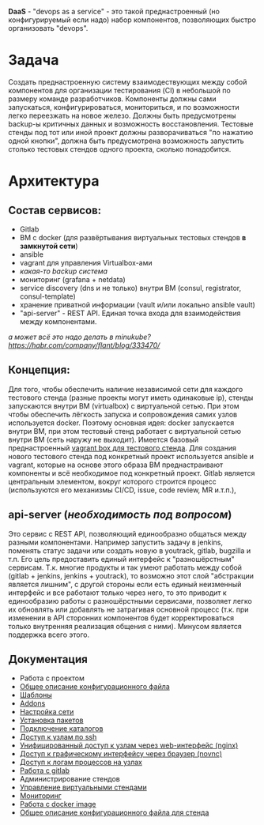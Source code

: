 **DaaS** - "devops as a service" - это такой преднастроенный (но конфигурируемый если надо) набор компонентов,
позволяющих быстро организовать "devops".

Задача
======
Создать преднастроенную систему взаимодествующих между собой компонентов для организации тестирования (CI)
в небольшой по размеру команде разработчиков. Компоненты должны сами запускаться, конфигурироваться,
мониториться, и по возможности легко переезжать на новое железо.
Должны быть предусмотрены backup-ы критичных данных и возможность восстановления.
Тестовые стенды под тот или иной проект должны разворачиваться "по нажатию одной кнопки",
должна быть предусмотрена возможность запустить столько тестовых стендов одного проекта,
сколько понадобится.

Архитектура
===========
Состав сервисов:
----------------
- Gitlab
- ВМ c docker (для развёртывания виртуальных тестовых стендов **в замкнутой сети**)
- ansible
- vagrant для управления Virtualbox-ами
- *какая-то backup система*
- мониторинг (grafana + netdata)
- service discovery (dns и не только) внутри ВМ (consul, registrator, consul-template)
- хранение приватной информации  (vault и/или локально ansible vault)
- "api-server" - REST API. Единая точка входа для взаимодействия между компонентами.

*а может всё это надо делать в minukube? https://habr.com/company/flant/blog/333470/*

Концепция:
----------
Для того, чтобы обеспечить наличие независимой сети для каждого тестового стенда
(разные проекты могут иметь одинаковые ip), стенды запускаются внутри ВМ (virtualbox) с виртуальной сетью.
При этом чтобы обеспечить лёгкость запуска и сопровождения самих узлов используется docker. Поэтому
основная идея: docker запускается внутри ВМ, при этом тестовый стенд работает с виртуальной сетью внутри
ВМ (сеть наружу не выходит).
Имеется базовый преднастроенный [vagrant box для тестового стенда](https://app.vagrantup.com/vpavel/boxes/vstand-altlinux-sisyphus). 
Для создания нового тестового стенда под конкретный проект используется ansible и vagrant, 
которые на основе этого образа ВМ преднастраивают компоненты и всё
необходимое под конкретный проект. Gitlab является центральным элементом, вокруг которого строится процесс
(используются его механизмы CI/CD, issue, code review, MR  и.т.п.),

api-server (*необходимость под вопросом*)
------------------
Это сервис с REST API, позволяющий единообразно общаться между разными компонентами.
Например запустить задачу в jenkins, поменять статус задачи или создать новую в youtrack, gitlab, bugzilla
и т.п. Его цель предоставить единый интерфейс к "разношёрстным" сервисам.
Т.к. многие продукты и так умеют работать между собой (gitlab + jenkins, jenkins + youtrack),
то возможно этот слой "абстракции является лишним", с другой стороны если есть единый неизменный интерфейс
и все работают только через него, то это приводит к единообразию работы с разношёрстными
сервисами, позволяет легко их обновлять или добавлять не затрагивая основной процесс
(т.к. при изменении в API сторонних компонентов будет корректироваться только внутренняя реализация общения с ними).
Минусом  является поддержка всего этого.

Документация
------------
* Работа с проектом
 * [Общее описание конфигурационного файла](docs/config.md)
 * [Шаблоны](docs/templates.md)
 * [Addons](docs/addons.md)
 * [Настройка сети](docs/network.md)
 * [Установка пакетов](docs/apt.md)
 * [Подключение каталогов](docs/volumes.md)
 * [Доступ к узлам по ssh](docs/ssh.md)
 * [Унифицированный доступ к узлам через web-интерфейс (nginx)](docs/nginx.md)
 * [Доступ к графическому интерфейсу через браузер (novnc)](docs/novnc.md)
 * [Доступ к логам процессов на узлах](docs/logdb.md)
 * [Работа с gitlab](docs/gitlab.md)
* Администрирование стендов
 * [Управление виртуальными стендами](docs/admin.md)
 * [Мониторинг](docs/monitoring.md)
 * [Работа с docker image](docs/image.md)
 * [Общее описание конфигурационного файла для стенда](docs/vstand-config.md)
